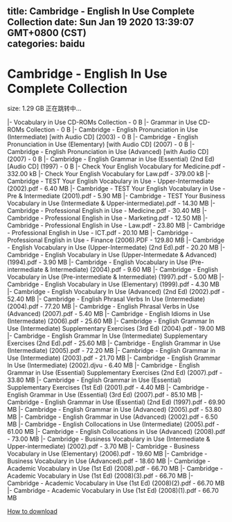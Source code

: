 
title: Cambridge - English In Use Complete Collection
date: Sun Jan 19 2020 13:39:07 GMT+0800 (CST)    
categories: baidu
---

# Cambridge - English In Use Complete Collection
size: 1.29 GB
 正在跳转中...
 
|- Vocabulary in Use CD-ROMs Collection - 0 B
|- Grammar in Use CD-ROMs Collection - 0 B
|- Cambridge - English Pronunciation in Use (Intermediate) [with Audio CD] (2003) - 0 B
|- Cambridge - English Pronunciation in Use (Elementary) [with Audio CD] (2007) - 0 B
|- Cambridge - English Pronunciation in Use (Advanced) [with Audio CD] (2007) - 0 B
|- Cambridge - English Grammar in Use (Essential) (2nd Ed) [Audio CD] (1997) - 0 B
|- Check Your English Vocabulary for Medicine.pdf - 332.00 kB
|- Check Your English Vocabulary for Law.pdf - 379.00 kB
|- Cambridge - TEST Your English Vocabulary in Use - Upper-Intermediate (2002).pdf - 6.40 MB
|- Cambridge - TEST Your English Vocabulary in Use - Pre & Intermediate (2001).pdf - 5.90 MB
|- Cambridge - TEST Your Business Vocabulary in Use (Intermediate & Upper-intermediate).pdf - 14.30 MB
|- Cambridge - Professional English in Use - Medicine.pdf - 30.40 MB
|- Cambridge - Professional English in Use - Marketing.pdf - 12.50 MB
|- Cambridge - Professional English in Use - Law.pdf - 23.80 MB
|- Cambridge - Professional English in Use - ICT.pdf - 20.10 MB
|- Cambridge - Professional English in Use - Finance (2006).PDF - 129.80 MB
|- Cambridge - English Vocabulary in Use (Upper-Intermedate) (2nd Ed).pdf - 20.20 MB
|- Cambridge - English Vocabulary in Use (Upper-Intermedate & Advanced) (1994).pdf - 3.90 MB
|- Cambridge - English Vocabulary in Use (Pre-intermediate & Intermediate) (2004).pdf - 9.60 MB
|- Cambridge - English Vocabulary in Use (Pre-intermediate & Intermediate) (1997).pdf - 5.00 MB
|- Cambridge - English Vocabulary in Use (Elementary) (1999).pdf - 4.30 MB
|- Cambridge - English Vocabulary In Use (Advanced) (2nd Ed) (2002).pdf - 52.40 MB
|- Cambridge - English Phrasal Verbs In Use (Intermediate) (2004).pdf - 77.20 MB
|- Cambridge - English Phrasal Verbs in Use (Advanced) (2007).pdf - 5.40 MB
|- Cambridge - English Idioms in Use (Intermedate) (2006).pdf - 25.60 MB
|- Cambridge - English Grammar In Use (Intermediate) Supplementary Exercises (3rd Ed) (2004).pdf - 19.00 MB
|- Cambridge - English Grammar In Use (Intermediate) Supplementary Exercises (2nd Ed).pdf - 25.60 MB
|- Cambridge - English Grammar in Use (Intermediate) (2005).pdf - 72.20 MB
|- Cambridge - English Grammar in Use (Intermediate) (2003).pdf - 21.70 MB
|- Cambridge - English Grammar In Use (Intermediate) (2002).djvu - 6.40 MB
|- Cambridge - English Grammar in Use (Essential) Supplementary Exercises (2nd Ed) (2007).pdf - 33.80 MB
|- Cambridge - English Grammar in Use (Essential) Supplementary Exercises (1st Ed) (2001).pdf - 4.40 MB
|- Cambridge - English Grammar in Use (Essential) (3rd Ed) (2007).pdf - 85.10 MB
|- Cambridge - English Grammar in Use (Essential) (2nd Ed) (1997).pdf - 69.90 MB
|- Cambridge - English Grammar in Use (Advanced) (2005).pdf - 53.80 MB
|- Cambridge - English Grammar in Use (Advanced) (2002).pdf - 6.50 MB
|- Cambridge - English Collocations in Use (Intermediate) (2005).pdf - 61.00 MB
|- Cambridge - English Collocations in Use (Advanced) (2008).pdf - 73.00 MB
|- Cambridge - Business Vocabulary in Use (Intermediate & Upper-intermediate) (2002).pdf - 3.70 MB
|- Cambridge - Business Vocabulary in Use (Elementary) (2006).pdf - 19.60 MB
|- Cambridge - Business Vocabulary in Use (Advanced).pdf - 18.60 MB
|- Cambridge - Academic Vocabulary in Use (1st Ed) (2008).pdf - 66.70 MB
|- Cambridge - Academic Vocabulary in Use (1st Ed) (2008)(3).pdf - 66.70 MB
|- Cambridge - Academic Vocabulary in Use (1st Ed) (2008)(2).pdf - 66.70 MB
|- Cambridge - Academic Vocabulary in Use (1st Ed) (2008)(1).pdf - 66.70 MB

[How to download](https://bpcam.bemobtrk.com/go/2ceec3aa-1ca2-46d6-b9ff-aaa5c184517c?jno=1481)